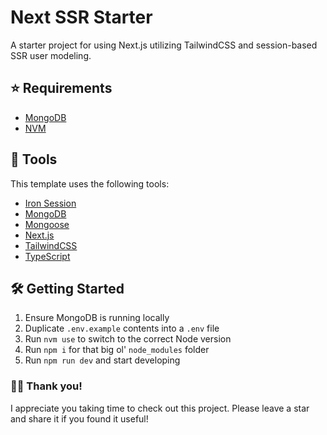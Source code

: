 # Next SSR Starter

A starter project for using Next.js utilizing TailwindCSS and session-based SSR user modeling.

## ⭐️ Requirements

- [MongoDB](https://www.mongodb.com/)
- [NVM](https://github.com/nvm-sh/nvm)

## 🧰 Tools

This template uses the following tools:

- [Iron Session](https://iron-session-example.vercel.app/)
- [MongoDB](https://www.mongodb.com/)
- [Mongoose](https://mongoosejs.com/)
- [Next.js](https://nextjs.org/)
- [TailwindCSS](https://tailwindcss.com/)
- [TypeScript](https://www.typescriptlang.org/)

## 🛠 Getting Started

1. Ensure MongoDB is running locally
2. Duplicate `.env.example` contents into a `.env` file
3. Run `nvm use` to switch to the correct Node version
4. Run `npm i` for that big ol' `node_modules` folder
5. Run `npm run dev` and start developing

### 👋🏻 Thank you!

I appreciate you taking time to check out this project. Please leave a star and share it if you found it useful!
